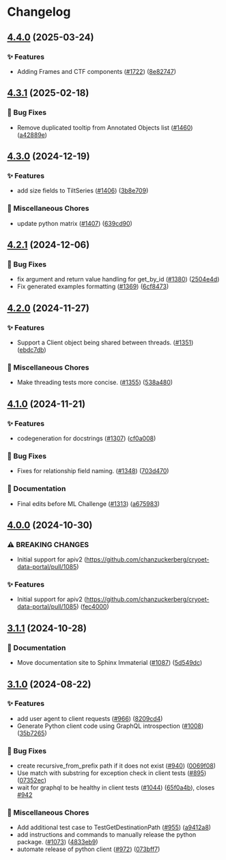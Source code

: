 # Changelog

## [4.4.0](https://github.com/chanzuckerberg/cryoet-data-portal/compare/cryoet-data-portal-python-client-v4.3.1...cryoet-data-portal-python-client-v4.4.0) (2025-03-24)


### ✨ Features

* Adding Frames and CTF components ([#1722](https://github.com/chanzuckerberg/cryoet-data-portal/issues/1722)) ([8e82747](https://github.com/chanzuckerberg/cryoet-data-portal/commit/8e8274700f9ab12880c3de8e7ae29e7e73100c99))

## [4.3.1](https://github.com/chanzuckerberg/cryoet-data-portal/compare/cryoet-data-portal-python-client-v4.3.0...cryoet-data-portal-python-client-v4.3.1) (2025-02-18)


### 🐞 Bug Fixes

* Remove duplicated tooltip from Annotated Objects list ([#1460](https://github.com/chanzuckerberg/cryoet-data-portal/issues/1460)) ([a42889e](https://github.com/chanzuckerberg/cryoet-data-portal/commit/a42889e933efb0cbb56a7d7825bf4199c40bdcd1))

## [4.3.0](https://github.com/chanzuckerberg/cryoet-data-portal/compare/cryoet-data-portal-python-client-v4.2.1...cryoet-data-portal-python-client-v4.3.0) (2024-12-19)


### ✨ Features

* add size fields to TiltSeries ([#1406](https://github.com/chanzuckerberg/cryoet-data-portal/issues/1406)) ([3b8e709](https://github.com/chanzuckerberg/cryoet-data-portal/commit/3b8e709a5d44be4085be54c780723fb6910fb521))


### 🧹 Miscellaneous Chores

* update python matrix ([#1407](https://github.com/chanzuckerberg/cryoet-data-portal/issues/1407)) ([639cd90](https://github.com/chanzuckerberg/cryoet-data-portal/commit/639cd901ca4c0def4baa1bdd6e8bd1aeb011a46e))

## [4.2.1](https://github.com/chanzuckerberg/cryoet-data-portal/compare/cryoet-data-portal-python-client-v4.2.0...cryoet-data-portal-python-client-v4.2.1) (2024-12-06)


### 🐞 Bug Fixes

* fix argument and return value handling for get_by_id ([#1380](https://github.com/chanzuckerberg/cryoet-data-portal/issues/1380)) ([2504e4d](https://github.com/chanzuckerberg/cryoet-data-portal/commit/2504e4d8c5aaf5eae1afb69f24b62c77b2843d08))
* Fix generated examples formatting ([#1369](https://github.com/chanzuckerberg/cryoet-data-portal/issues/1369)) ([6cf8473](https://github.com/chanzuckerberg/cryoet-data-portal/commit/6cf847348365aa1f24f62123c4a50c9cb97ab25d))

## [4.2.0](https://github.com/chanzuckerberg/cryoet-data-portal/compare/cryoet-data-portal-python-client-v4.1.0...cryoet-data-portal-python-client-v4.2.0) (2024-11-27)


### ✨ Features

* Support a Client object being shared between threads. ([#1351](https://github.com/chanzuckerberg/cryoet-data-portal/issues/1351)) ([ebdc7db](https://github.com/chanzuckerberg/cryoet-data-portal/commit/ebdc7db5069303b8d63481fdee990936c02b2a6a))


### 🧹 Miscellaneous Chores

* Make threading tests more concise. ([#1355](https://github.com/chanzuckerberg/cryoet-data-portal/issues/1355)) ([538a480](https://github.com/chanzuckerberg/cryoet-data-portal/commit/538a480497bbb91f280aafa30664e4c9f5e055c4))

## [4.1.0](https://github.com/chanzuckerberg/cryoet-data-portal/compare/cryoet-data-portal-python-client-v4.0.0...cryoet-data-portal-python-client-v4.1.0) (2024-11-21)


### ✨ Features

* codegeneration for docstrings ([#1307](https://github.com/chanzuckerberg/cryoet-data-portal/issues/1307)) ([cf0a008](https://github.com/chanzuckerberg/cryoet-data-portal/commit/cf0a0085bf39965bf06b7318af347f50eb0f9b32))


### 🐞 Bug Fixes

* Fixes for relationship field naming. ([#1348](https://github.com/chanzuckerberg/cryoet-data-portal/issues/1348)) ([703d470](https://github.com/chanzuckerberg/cryoet-data-portal/commit/703d470787420c1f24f731004c6b62b5a13126a4))


### 📝 Documentation

* Final edits before ML Challenge ([#1313](https://github.com/chanzuckerberg/cryoet-data-portal/issues/1313)) ([a675983](https://github.com/chanzuckerberg/cryoet-data-portal/commit/a67598344265d7dbec52ff5c1bfce79a3dd2dd2d))

## [4.0.0](https://github.com/chanzuckerberg/cryoet-data-portal/compare/cryoet-data-portal-python-client-v3.1.1...cryoet-data-portal-python-client-v4.0.0) (2024-10-30)


### ⚠ BREAKING CHANGES

* Initial support for apiv2 (https://github.com/chanzuckerberg/cryoet-data-portal/pull/1085)

### ✨ Features

* Initial support for apiv2 (https://github.com/chanzuckerberg/cryoet-data-portal/pull/1085) ([fec4000](https://github.com/chanzuckerberg/cryoet-data-portal/commit/fec400066d03361f68a9a12865842b83930f410c))

## [3.1.1](https://github.com/chanzuckerberg/cryoet-data-portal/compare/cryoet-data-portal-python-client-v3.1.0...cryoet-data-portal-python-client-v3.1.1) (2024-10-28)


### 📝 Documentation

* Move documentation site to Sphinx Immaterial ([#1087](https://github.com/chanzuckerberg/cryoet-data-portal/issues/1087)) ([5d549dc](https://github.com/chanzuckerberg/cryoet-data-portal/commit/5d549dce37e69c1e9ddbf76c8cfaf28581419cda))

## [3.1.0](https://github.com/chanzuckerberg/cryoet-data-portal/compare/cryoet-data-portal-python-client-v3.0.3...cryoet-data-portal-python-client-v3.1.0) (2024-08-22)


### ✨ Features

* add user agent to client requests ([#966](https://github.com/chanzuckerberg/cryoet-data-portal/issues/966)) ([8209cd4](https://github.com/chanzuckerberg/cryoet-data-portal/commit/8209cd46cb8ab21341c7ee94672db3bae78f9aa2))
* Generate Python client code using GraphQL introspection ([#1008](https://github.com/chanzuckerberg/cryoet-data-portal/issues/1008)) ([35b7265](https://github.com/chanzuckerberg/cryoet-data-portal/commit/35b72656e77132c9d64cc077705da8940bb29e44))


### 🐞 Bug Fixes

* create recursive_from_prefix path if it does not exist ([#940](https://github.com/chanzuckerberg/cryoet-data-portal/issues/940)) ([0069f08](https://github.com/chanzuckerberg/cryoet-data-portal/commit/0069f080987ac05efef82d024cb17f4dc307a0f3))
* Use match with substring for exception check in client tests ([#895](https://github.com/chanzuckerberg/cryoet-data-portal/issues/895)) ([07352ec](https://github.com/chanzuckerberg/cryoet-data-portal/commit/07352ecdb8c6f50ffe97ff7be9777c0cf6dd66cb))
* wait for graphql to be healthy in client tests ([#1044](https://github.com/chanzuckerberg/cryoet-data-portal/issues/1044)) ([65f0a4b](https://github.com/chanzuckerberg/cryoet-data-portal/commit/65f0a4b76783ad32bbe439f62fc32f0cae3ae646)), closes [#942](https://github.com/chanzuckerberg/cryoet-data-portal/issues/942)


### 🧹 Miscellaneous Chores

* Add additional test case to TestGetDestinationPath ([#955](https://github.com/chanzuckerberg/cryoet-data-portal/issues/955)) ([a9412a8](https://github.com/chanzuckerberg/cryoet-data-portal/commit/a9412a80f3b24ff94b0803fdd59d3583b4521706))
* add instructions and commands to manually release the python package. ([#1073](https://github.com/chanzuckerberg/cryoet-data-portal/issues/1073)) ([4833eb9](https://github.com/chanzuckerberg/cryoet-data-portal/commit/4833eb95d32ee06a5608e69d6aebf013b1c9fd73))
* automate release of python client ([#972](https://github.com/chanzuckerberg/cryoet-data-portal/issues/972)) ([073bff7](https://github.com/chanzuckerberg/cryoet-data-portal/commit/073bff7180e2ac3b390cac6a5665b63a7f00e472))
